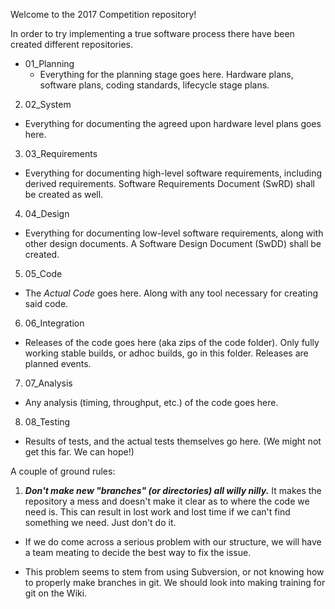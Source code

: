 Welcome to the 2017 Competition repository!

In order to try implementing a true software process there have been created different repositories. 

* 01_Planning 
  * Everything for the planning stage goes here. Hardware plans, software plans, coding standards, lifecycle stage plans. 
2. 02_System
  * Everything for documenting the agreed upon hardware level plans goes here.
3. 03_Requirements
  * Everything for documenting high-level software requirements, including derived requirements. Software Requirements Document (SwRD) shall be created as well.
4. 04_Design
  * Everything for documenting low-level software requirements, along with other design documents. A Software Design Document (SwDD) shall be created.
5. 05_Code
  * The *Actual Code* goes here. Along with any tool necessary for creating said code. 
6. 06_Integration
  * Releases of the code goes here (aka zips of the code folder). Only fully working stable builds, or adhoc builds, go in this folder. Releases are planned events. 
7. 07_Analysis
  * Any analysis (timing, throughput, etc.) of the code goes here. 
8. 08_Testing
  * Results of tests, and the actual tests themselves go here. (We might not get this far. We can hope!)


A couple of ground rules: 

1. ***Don't make new "branches" (or directories) all willy nilly.*** It makes the repository a mess and doesn't make it clear as to where the code we need is. This can result in lost work and lost time if we can't find something we need. Just don't do it. 
  * If we do come across a serious problem with our structure, we will have a team meating to decide the best way to fix the issue.
   
  * This problem seems to stem from using Subversion, or not knowing how to properly make branches in git. We should look into making training for git on the Wiki.


